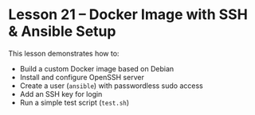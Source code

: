 # Lesson 21 – Docker Image with SSH & Ansible Setup

This lesson demonstrates how to:

- Build a custom Docker image based on Debian
- Install and configure OpenSSH server
- Create a user (`ansible`) with passwordless sudo access
- Add an SSH key for login
- Run a simple test script (`test.sh`)
